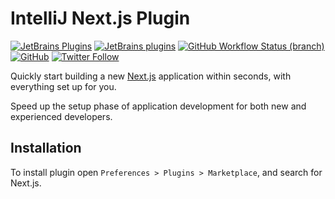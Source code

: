 # IntelliJ Next.js Plugin

[![JetBrains Plugins](https://img.shields.io/jetbrains/plugin/v/18604-nextjs)](https://plugins.jetbrains.com/plugin/18604-nextjs)
[![JetBrains plugins](https://img.shields.io/jetbrains/plugin/d/18604-nextjs)](https://plugins.jetbrains.com/plugin/18604-nextjs/versions)
[![GitHub Workflow Status (branch)](https://img.shields.io/github/workflow/status/nekofar/intellij-nextjs/Build/master)](https://github.com/nekofar/intellij-nextjs/actions/workflows/build.yml)
[![GitHub](https://img.shields.io/github/license/nekofar/intellij-nextjs)](https://github.com/nekofar/intellij-nextjs/blob/master/LICENSE)
[![Twitter Follow](https://img.shields.io/twitter/follow/nekofar?style=flat)](https://twitter.com/nekofar)

<!-- Plugin description -->
Quickly start building a new [Next.js](https://nextjs.org) application within seconds, with everything set up for you.

Speed up the setup phase of application development for both new and experienced developers.
<!-- Plugin description end -->

## Installation

To install plugin open `Preferences > Plugins > Marketplace`, and search for Next.js.
